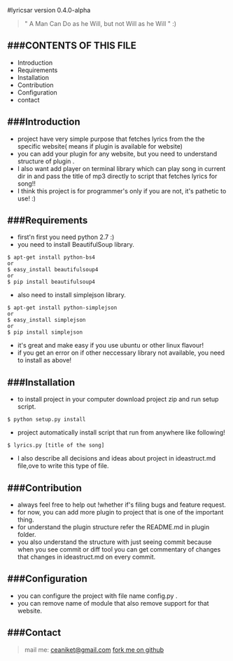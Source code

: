 #lyricsar version 0.4.0-alpha

> " A Man Can Do as he Will, but not Will as he Will " :)

###CONTENTS OF THIS FILE
---------------------

 * Introduction
 * Requirements
 * Installation
 * Contribution
 * Configuration
 * contact

###Introduction
----------------
  - project have very simple purpose that fetches lyrics from the the specific website( means if plugin is available for website)
  - you can add your plugin for any website, but you need to understand structure of plugin .
  - I also want add player on terminal library which can play song in current dir in and pass the title of mp3 directly to script that fetches lyrics for song!!
  - I think this project is for programmer's only if you are not, it's pathetic to use! :)

###Requirements
----------------
  - first'n first you need python 2.7 :)
  - you need to install BeautifulSoup library.

 ```
 $ apt-get install python-bs4
or
 $ easy_install beautifulsoup4
or
 $ pip install beautifulsoup4

 ```
  - also need to install  simplejson library.

  ```
  $ apt-get install python-simplejson
 or
  $ easy_install simplejson
 or
  $ pip install simplejson

  ```
  - it's great and make easy if you use ubuntu or other linux flavour!
  - if you get an error on if other neccessary library not available, you need to install as above!

###Installation
----------------

  - to install project in your computer download project zip and run setup script.

 ```
 $ python setup.py install

 ```

  - project automatically install script that run from anywhere like following!

 ```
 $ lyrics.py [title of the song]

 ```

  - I also describe all decisions and ideas about project in ideastruct.md file,ove to write this type of file.

###Contribution
----------------
- always feel free to help out !whether if's filing bugs and feature request.
- for now, you can add more plugin to project that is one of the important thing.
- for understand the plugin structure refer the README.md in plugin folder.
- you also understand the structure with just seeing commit because when  you see commit or diff tool you can get commentary of changes that changes in ideastruct.md on every commit.

###Configuration
-----------------
- you can configure the project with file name config.py .
- you can remove name of module that also remove support for that website.

###Contact
-----------
> mail me: ceaniket@gmail.com
> [fork me on github](https://github.com/ceaniket/lyricsar)
